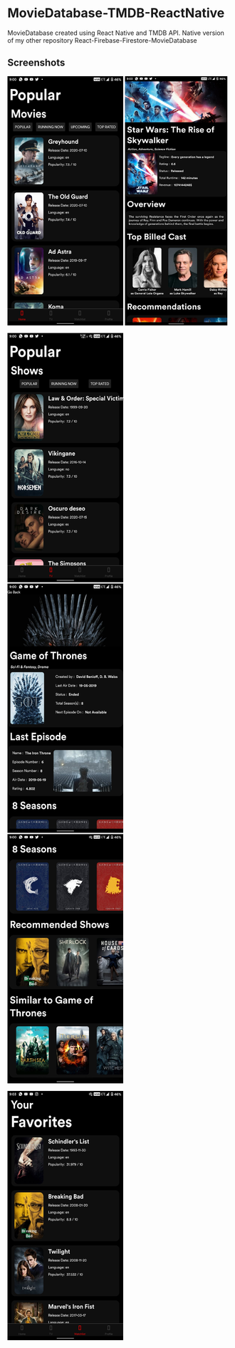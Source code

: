 # MovieDatabase-TMDB-ReactNative
MovieDatabase created using React Native and TMDB API. Native version of my other repository React-Firebase-Firestore-MovieDatabase

## Screenshots
<img src="Screenshot_20200727-210022682.jpg" width="260" height="560">   <img src="Screenshot_20200727-210317584.jpg" width="230" height="560">

<img src="Screenshot_20200727-210031995.jpg" width="260" height="560">  <img src="Screenshot_20200727-210044099.jpg" width="260" height="560">  <img src="Screenshot_20200727-210055570.jpg" width="260" height="560">

  <img src="Screenshot_20200727-210339808.jpg" width="260" height="560">

